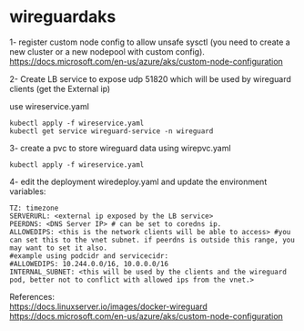 # wireguardaks

1- register custom node config to allow unsafe sysctl (you need to create a new cluster or a new nodepool with custom config).
https://docs.microsoft.com/en-us/azure/aks/custom-node-configuration

2- Create LB service to expose udp 51820 which will be used by wireguard clients (get the External ip)

use wireservice.yaml
```
kubectl apply -f wireservice.yaml
kubectl get service wireguard-service -n wireguard
```

3- create a pvc to store wireguard data using wirepvc.yaml

```
kubectl apply -f wireservice.yaml
```

4- edit the deployment wiredeploy.yaml and update the environment variables:

```
TZ: timezone
SERVERURL: <external ip exposed by the LB service>
PEERDNS: <DNS Server IP> # can be set to coredns ip.
ALLOWEDIPS: <this is the network clients will be able to access> #you can set this to the vnet subnet. if peerdns is outside this range, you may want to set it also.
#example using podcidr and servicecidr: 
#ALLOWEDIPS: 10.244.0.0/16, 10.0.0.0/16
INTERNAL_SUBNET: <this will be used by the clients and the wireguard pod, better not to conflict with allowed ips from the vnet.>

```




References:<br>
https://docs.linuxserver.io/images/docker-wireguard<br>
https://docs.microsoft.com/en-us/azure/aks/custom-node-configuration
